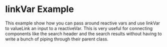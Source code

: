 # linkVar Example

This example show how you can pass around reactive vars and use linkVar to valueLink an input to a reactiveVar. This is very useful for connecting components like the search header and the search results without having to write a bunch of piping through their parent class.